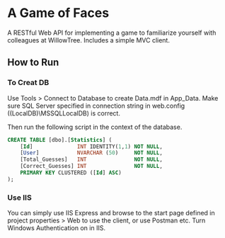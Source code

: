# A Game of Faces

A RESTful Web API for implementing a game to familiarize yourself with colleagues at WillowTree. Includes a simple MVC client.

## How to Run

### To Creat DB

Use Tools > Connect to Database to create Data.mdf in App_Data. Make sure SQL Server specified in connection string in web.config ((LocalDB)\MSSQLLocalDB) is correct.

Then run the following script in the context of the database.

```SQL
CREATE TABLE [dbo].[Statistics] (
    [Id]              INT IDENTITY(1,1) NOT NULL,
    [User]            NVARCHAR (50)     NOT NULL,
    [Total_Guesses]   INT               NOT NULL,
    [Correct_Guesses] INT               NOT NULL,
    PRIMARY KEY CLUSTERED ([Id] ASC)
);
```

### Use IIS

You can simply use IIS Express and browse to the start page defined in project properties > Web to use the client, or use Postman etc. Turn Windows Authentication on in IIS.